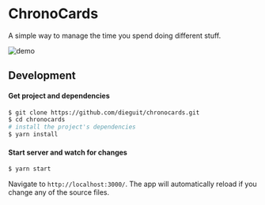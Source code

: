 # ChronoCards

A simple way to manage the time you spend doing different stuff.

![demo](http://i66.tinypic.com/2udur06.jpg)

## Development

#### Get project and dependencies
```bash
$ git clone https://github.com/dieguit/chronocards.git
$ cd chronocards
# install the project's dependencies
$ yarn install
```

#### Start server and watch for changes
```bash
$ yarn start
```
Navigate to `http://localhost:3000/`. The app will automatically reload if you change any of the source files.
